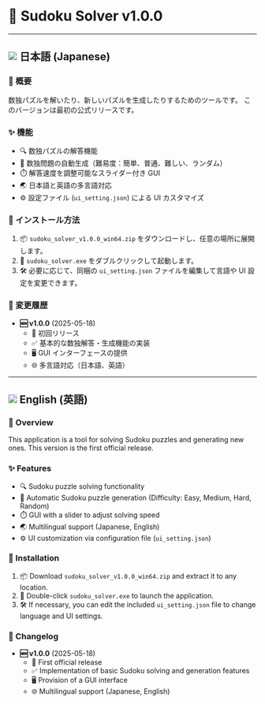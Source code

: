 # 🧩 Sudoku Solver v1.0.0

---

## <img src="https://flagcdn.com/w40/jp.png" style="border: 1px solid #ccc; border-radius: 0px;"> 日本語 (Japanese)

### 📝 概要
数独パズルを解いたり、新しいパズルを生成したりするためのツールです。
このバージョンは最初の公式リリースです。

### ✨ 機能
- 🔍 数独パズルの解答機能
- 🎲 数独問題の自動生成（難易度：簡単、普通、難しい、ランダム）
- ⏱️ 解答速度を調整可能なスライダー付き GUI
- 🌏 日本語と英語の多言語対応
- ⚙️ 設定ファイル (`ui_setting.json`) による UI カスタマイズ

### 💾 インストール方法
1. 📦 `sudoku_solver_v1.0.0_win64.zip` をダウンロードし、任意の場所に展開します。
2. 🚀 `sudoku_solver.exe` をダブルクリックして起動します。
3. 🛠️ 必要に応じて、同梱の `ui_setting.json` ファイルを編集して言語や UI 設定を変更できます。

### 📅 変更履歴
- **🆕 v1.0.0** (2025-05-18)
  - 🎉 初回リリース
  - ✅ 基本的な数独解答・生成機能の実装
  - 🖥️ GUI インターフェースの提供
  - 🌐 多言語対応（日本語、英語）

---

## <img src="https://flagcdn.com/w40/gb.png" style="border: 1px solid #ccc; border-radius: 0px;"> English (英語)

### 📝 Overview
This application is a tool for solving Sudoku puzzles and generating new ones.
This version is the first official release.

### ✨ Features
- 🔍 Sudoku puzzle solving functionality
- 🎲 Automatic Sudoku puzzle generation (Difficulty: Easy, Medium, Hard, Random)
- ⏱️ GUI with a slider to adjust solving speed
- 🌏 Multilingual support (Japanese, English)
- ⚙️ UI customization via configuration file (`ui_setting.json`)

### 💾 Installation
1. 📦 Download `sudoku_solver_v1.0.0_win64.zip` and extract it to any location.
2. 🚀 Double-click `sudoku_solver.exe` to launch the application.
3. 🛠️ If necessary, you can edit the included `ui_setting.json` file to change language and UI settings.

### 📅 Changelog
- **🆕 v1.0.0** (2025-05-18)
  - 🎉 First official release
  - ✅ Implementation of basic Sudoku solving and generation features
  - 🖥️ Provision of a GUI interface
  - 🌐 Multilingual support (Japanese, English)
